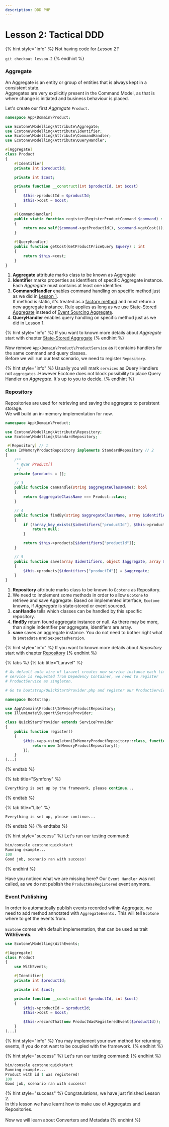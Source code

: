 ```yaml
---
description: DDD PHP
---
```


# Lesson 2: Tactical DDD

{% hint style="info" %}
Not having code for _Lesson 2?_

`git checkout lesson-2`
{% endhint %}

### Aggregate

An Aggregate is an entity or group of entities that is always kept in a consistent state.\
Aggregates are very explicitly present in the Command Model, as that is where change is initiated and business behaviour is placed.

Let's create our first _Aggregate_ `Product.`

```php
namespace App\Domain\Product;

use Ecotone\Modelling\Attribute\Aggregate;
use Ecotone\Modelling\Attribute\Identifier;
use Ecotone\Modelling\Attribute\CommandHandler;
use Ecotone\Modelling\Attribute\QueryHandler;

#[Aggregate]
class Product
{
    #[Identifier]
    private int $productId;

    private int $cost;

    private function __construct(int $productId, int $cost)
    {
        $this->productId = $productId;
        $this->cost = $cost;
    }

    #[CommandHandler]
    public static function register(RegisterProductCommand $command) : self
    {
        return new self($command->getProductId(), $command->getCost());
    }

    #[QueryHandler]
    public function getCost(GetProductPriceQuery $query) : int
    {
        return $this->cost;
    }
}
```

1. **Aggregate** attribute marks class to be known as Aggregate
2. **Identifier** marks properties as identifiers of specific Aggregate instance. Each _Aggregate_ must contains at least one identifier.
3. **CommandHandler** enables command handling on specific method just as we did in [Lesson 1](php-messaging-architecture.md).\
   If method is static, it's treated as a [factory method](https://en.wikipedia.org/wiki/Factory_method_pattern) and must return a new aggregate instance. Rule applies as long as we use [State-Stored Aggregate](../modelling/command-handling/state-stored-aggregate/#state-stored-aggregate) instead of [Event Sourcing Aggregate](broken-reference/).
4. **QueryHandler** enables query handling on specific method just as we did in Lesson 1.

{% hint style="info" %}
If you want to known more details about _Aggregate_ start with chapter [State-Stored Aggregate](../modelling/command-handling/state-stored-aggregate/#state-stored-aggregate)
{% endhint %}

Now remove `App\Domain\Product\ProductService` as it contains handlers for the same command and query classes.\
Before we will run our test scenario, we need to register `Repository`.

{% hint style="info" %}
Usually you will mark `services` as Query Handlers not `aggregates` .However Ecotone does not block possibility to place Query Handler on _Aggregate_. It's up to you to decide.
{% endhint %}

### Repository

Repositories are used for retrieving and saving the aggregate to persistent storage.\
We will build an in-memory implementation for now.

```php
namespace App\Domain\Product;

use Ecotone\Modelling\Attribute\Repository;
use Ecotone\Modelling\StandardRepository;

 #[Repository] // 1
class InMemoryProductRepository implements StandardRepository // 2
{
    /**
     * @var Product[]
     */
    private $products = [];

    // 3
    public function canHandle(string $aggregateClassName): bool
    {
        return $aggregateClassName === Product::class;
    }

    // 4
    public function findBy(string $aggregateClassName, array $identifiers): ?object
    {
        if (!array_key_exists($identifiers["productId"], $this->products)) {
            return null;
        }

        return $this->products[$identifiers["productId"]];
    }

    // 5
    public function save(array $identifiers, object $aggregate, array $metadata, ?int $expectedVersion): void
    {
        $this->products[$identifiers["productId"]] = $aggregate;
    }
}
```

1. **Repository** attribute marks class to be known to `Ecotone` as Repository.
2. We need to implement some methods in order to allow `Ecotone` to retrieve and save Aggregate. Based on implemented interface, `Ecotone` knowns, if _Aggregate_ is state-stored or event sourced.
3. **canHandle** tells which classes can be handled by this specific repository.
4. **findBy** return found aggregate instance or null. As there may be more, than single indentifier per aggregate, identifiers are array.
5. **save** saves an aggregate instance. You do not need to bother right what is `$metadata` and `$expectedVersion`.

{% hint style="info" %}
If you want to known more details about _Repository_ start with chapter [Repository](../modelling/command-handling/repository/)
{% endhint %}

{% tabs %}
{% tab title="Laravel" %}
```php
# As default auto wire of Laravel creates new service instance each time 
# service is requested from Depedency Container, we need to register 
# ProductService as singleton.

# Go to bootstrap/QuickStartProvider.php and register our ProductService

namespace Bootstrap;

use App\Domain\Product\InMemoryProductRepository;
use Illuminate\Support\ServiceProvider;

class QuickStartProvider extends ServiceProvider
{
    public function register()
    {
        $this->app->singleton(InMemoryProductRepository::class, function(){
            return new InMemoryProductRepository();
        });
    }
(...)
```
{% endtab %}

{% tab title="Symfony" %}
```php
Everything is set up by the framework, please continue...
```
{% endtab %}

{% tab title="Lite" %}
```
Everything is set up, please continue...
```
{% endtab %}
{% endtabs %}

{% hint style="success" %}
Let's run our testing command:

```php
bin/console ecotone:quickstart
Running example...
100
Good job, scenario ran with success!
```
{% endhint %}

Have you noticed what we are missing here? Our `Event Handler` was not called, as we do not publish the `ProductWasRegistered` event anymore.

### Event Publishing

In order to automatically publish events recorded within Aggregate, we need to add method annotated with `AggregateEvents.` This will tell `Ecotone` where to get the events from.\
\
`Ecotone` comes with default implementation, that can be used as trait **WithEvents**.

```php
use Ecotone\Modelling\WithEvents;

#[Aggregate]
class Product
{
    use WithEvents;

    #[Identifier]
    private int $productId;

    private int $cost;

    private function __construct(int $productId, int $cost)
    {
        $this->productId = $productId;
        $this->cost = $cost;

        $this->recordThat(new ProductWasRegisteredEvent($productId));
    }
(...)
```

{% hint style="info" %}
You may implement your own method for returning events, if you do not want to be coupled with the framework.
{% endhint %}

{% hint style="success" %}
Let's run our testing command:
{% endhint %}

```php
bin/console ecotone:quickstart
Running example...
Product with id 1 was registered!
100
Good job, scenario ran with success!
```

{% hint style="success" %}
Congratulations, we have just finished Lesson 2.\
In this lesson we have learnt how to make use of Aggregates and Repositories.\
\
Now we will learn about Converters and Metadata
{% endhint %}

